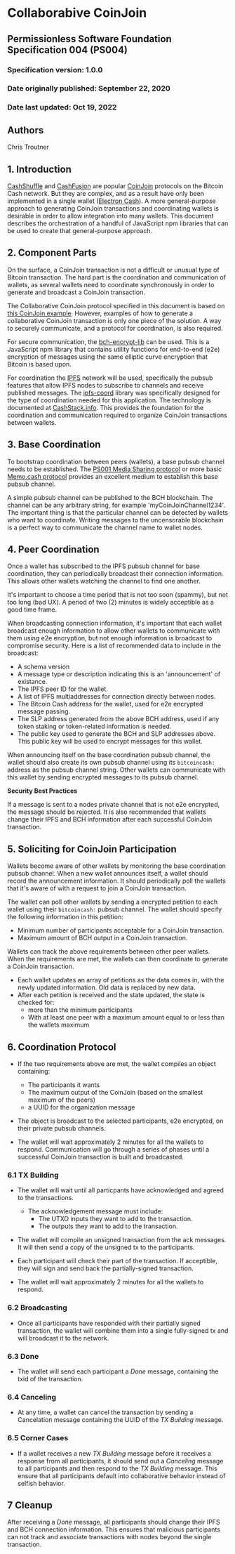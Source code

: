# Collaborabive CoinJoin

## Permissionless Software Foundation Specification 004 (PS004)

### Specification version: 1.0.0

### Date originally published: September 22, 2020

### Date last updated: Oct 19, 2022

## Authors

Chris Troutner

## 1. Introduction

[CashShuffle](https://cashshuffle.com/) and [CashFusion](https://cashfusion.org/) are popular [CoinJoin](https://en.bitcoin.it/wiki/CoinJoin) protocols on the Bitcoin Cash network. But they are complex, and as a result have only been implemented in a single wallet ([Electron Cash](https://electroncash.org/)). A more general-purpose approach to generating CoinJoin transactions and coordinating wallets is desirable in order to allow integration into many wallets. This document describes the orchestration of a handful of JavaScript npm libraries that can be used to create that general-purpose approach.

## 2. Component Parts

On the surface, a CoinJoin transaction is not a difficult or unusual type of Bitcoin transaction. The hard part is the coordination and communication of wallets, as several wallets need to coordinate synchronously in order to generate and broadcast a CoinJoin transaction.

The Collaborative CoinJoin protocol specified in this document is based on [this CoinJoin example](https://github.com/Permissionless-Software-Foundation/bch-js-examples/tree/master/bch/applications/collaborate/coinjoin). However, examples of how to generate a collaborative CoinJoin transaction is only one piece of the solution. A way to securely communicate, and a protocol for coordination, is also required.

For secure communication, the [bch-encrypt-lib](https://github.com/Permissionless-Software-Foundation/bch-encrypt-lib) can be used. This is a JavaScript npm library that contains utility functions for end-to-end (e2e) encryption of messages using the same elliptic curve encryption that Bitcoin is based upon.

For coordination the [IPFS](https://ipfs.io) network will be used, specifically the pubsub features that allow IPFS nodes to subscribe to channels and receive published messages. The [ipfs-coord](https://github.com/Permissionless-Software-Foundation/ipfs-coord) library was specifically designed for the type of coordination needed for this application. The technology is documented at [CashStack.info](https://cashstack.info). This provides the foundation for the coordination and communication required to organize CoinJoin transactions between wallets.

## 3. Base Coordination

To bootstrap coordination between peers (wallets), a base pubsub channel needs to be established. The [PS001 Media Sharing protocol](https://github.com/Permissionless-Software-Foundation/specifications/blob/master/ps001-media-sharing.md) or more basic [Memo.cash protocol](https://memo.cash/protocol) provides an excellent medium to establish this base pubsub channel.

A simple pubsub channel can be published to the BCH blockchain. The channel can be any arbitrary string, for example 'myCoinJoinChannel1234'. The important thing is that the particular channel can be detected by wallets who want to coordinate. Writing messages to the uncensorable blockchain is a perfect way to communicate the channel name to wallet nodes.

## 4. Peer Coordination

Once a wallet has subscribed to the IPFS pubsub channel for base coordination, they can periodically broadcast their connection information. This allows other wallets watching the channel to find one another.

It's important to choose a time period that is not too soon (spammy), but not too long (bad UX). A period of two (2) minutes is widely acceptible as a good time frame.

When broadcasting connection information, it's important that each wallet broadcast enough information to allow other wallets to communicate with them using e2e encryption, but not enough information is broadcast to compromise security. Here is a list of recommended data to include in the broadcast:

- A schema version
- A message type or description indicating this is an 'announcement' of existance.
- The IPFS peer ID for the wallet.
- A list of IPFS multiaddresses for connection directly between nodes.
- The Bitcoin Cash address for the wallet, used for e2e encrypted message passing.
- The SLP address generated from the above BCH address, used if any token staking or token-related information is needed.
- The public key used to generate the BCH and SLP addresses above. This public key will be used to encrypt messages for this wallet.

When announcing itself on the base coordination pubsub channel, the wallet should also create its own pubsub channel using its `bitcoincash:` address as the pubsub channel string. Other wallets can communicate with this wallet by sending encrypted messages to its pubsub channel.

**Security Best Practices**

If a message is sent to a nodes private channel that is not e2e encrypted, the message should be rejected. It is also recommended that wallets change their IPFS and BCH information after each successful CoinJoin transaction.

## 5. Soliciting for CoinJoin Participation

Wallets become aware of other wallets by monitoring the base coordination pubsub channel. When a new wallet announces itself, a wallet should record the announcement information. It should periodically poll the wallets that it's aware of with a request to join a CoinJoin transaction.

The wallet can poll other wallets by sending a encrypted petition to each wallet using their `bitcoincash:` pubsub channel. The wallet should specify the following information in this petition:

- Minimum number of participants acceptable for a CoinJoin transaction.
- Maximum amount of BCH output in a CoinJoin transaction.

Wallets can track the above requirements between other peer wallets. When the requirements are met, the wallets can then coordinate to generate a CoinJoin transaction.

- Each wallet updates an array of petitions as the data comes in, with the newly updated information. Old data is replaced by new data.
- After each petition is received and the state updated, the state is checked for:
  - more than the minimum participants
  - With at least one peer with a maximum amount equal to or less than the wallets maximum

## 6. Coordination Protocol

- If the two requirements above are met, the wallet compiles an object containing:

  - The participants it wants
  - The maximum output of the CoinJoin (based on the smallest maximum of the peers)
  - a UUID for the organization message

- The object is broadcast to the selected participants, e2e encrypted, on their private pubsub channels.

- The wallet will wait approximately 2 minutes for all the wallets to respond. Communication will go through a series of phases until a successful CoinJoin transaction is built and broadcasted.

### 6.1 TX Building

- The wallet will wait until all particpants have acknowledged and agreed to the transactions.

  - The acknowledgement message must include:
    - The UTXO inputs they want to add to the transaction.
    - The outputs they want to add to the transaction.

- The wallet will compile an unsigned transaction from the ack messages. It will then send a copy of the unsigned tx to the participants.

- Each participant will check their part of the transaction. If acceptible, they will sign and send back the partially-signed transaction.

- The wallet will wait approximately 2 minutes for all the wallets to respond.

### 6.2 Broadcasting

- Once all participants have responded with their partially signed transaction, the wallet will combine them into a single fully-signed tx and will broadcast it to the network.

### 6.3 Done

- The wallet will send each participant a _Done_ message, containing the txid of the transaction.

### 6.4 Canceling

- At any time, a wallet can cancel the transaction by sending a Cancelation message containing the UUID of the _TX Building_ message.

### 6.5 Corner Cases

- If a wallet receives a new _TX Building_ message before it receives a response from all participants, it should send out a _Canceling_ message to all participants and then respond to the _TX Building_ message. This ensure that all participants default into collaborative behavior instead of selfish behavior.

## 7 Cleanup

After receiving a _Done_ message, all participants should change their IPFS and BCH connection information. This ensures that malicious participants can not track and associate transactions with nodes beyond the single transaction.
